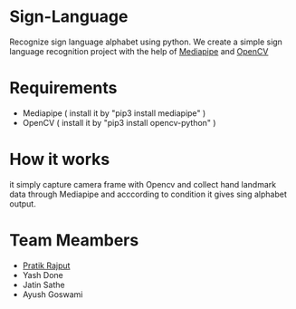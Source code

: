 # Sign-Language
Recognize sign language alphabet using python. We create a simple sign language recognition project 
with the help of [Mediapipe](https://google.github.io/mediapipe/) and [OpenCV](https://opencv.org/)

# Requirements
  * Mediapipe ( install it by "pip3 install mediapipe" )
  * OpenCV ( install it by "pip3 install opencv-python" )
# How it works
it simply capture camera frame with Opencv and collect hand landmark data through Mediapipe and 
acccording to condition it gives sing alphabet output.

# Team Meambers
   * [Pratik Rajput](https://www.linkedin.com/in/pratik-rajput-2144258/)
   * Yash Done
   * Jatin Sathe
   * Ayush Goswami
